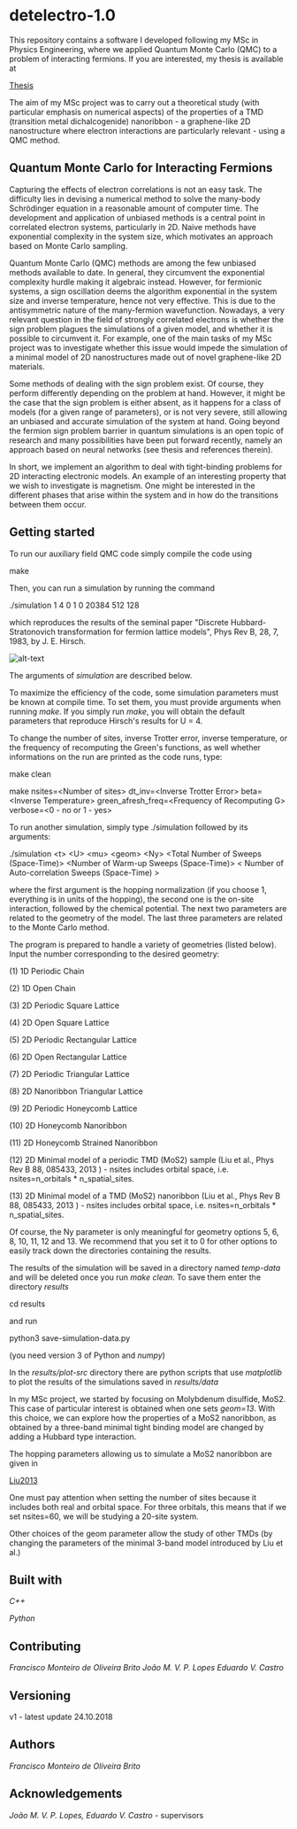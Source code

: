 # detelectro-1.0

This repository contains a software I developed following my MSc in Physics Engineering, where we applied Quantum Monte Carlo (QMC) to a problem of interacting fermions.
If you are interested, my thesis is available at

[Thesis](https://github.com/fmonteir/qmc_master_thesis/blob/master/thesis/thesis.pdf)

The aim of my MSc project was to carry out a theoretical study (with particular emphasis on numerical aspects) of the properties of a TMD (transition metal dichalcogenide) nanoribbon - a graphene-like 2D nanostructure where electron interactions are particularly relevant - using a QMC method.

## Quantum Monte Carlo for Interacting Fermions

Capturing the effects of electron correlations is not an easy task. The difficulty lies in devising a numerical method to solve the many-body Schrödinger equation in a reasonable amount of computer time. The development and application of unbiased methods is a central point in correlated electron systems, particularly in 2D. Naive methods have exponential complexity in the system size, which motivates an approach based on Monte Carlo sampling.

Quantum Monte Carlo (QMC) methods are among the few unbiased methods available to date. In general, they circumvent the exponential complexity hurdle making it algebraic instead. However, for fermionic systems, a sign oscillation deems the algorithm exponential in the system size and inverse temperature, hence not very effective. This is due to the antisymmetric nature of the many-fermion wavefunction. Nowadays, a very relevant question in the field of strongly correlated electrons is whether the sign problem plagues the simulations of a given model, and whether it is possible to circumvent it.
For example, one of the main tasks of my MSc project was to investigate whether this issue would impede the simulation of a minimal model of 2D nanostructures made out of novel graphene-like 2D materials.

Some methods of dealing with the sign problem exist. Of course, they perform differently depending on the problem at hand. However, it might be the case that the sign problem is either absent, as it happens for a class of models (for a given range of parameters), or is not very severe, still allowing an unbiased and accurate simulation of the system at hand. Going beyond the fermion sign problem barrier in quantum simulations is an open topic of research and many possibilities have been put forward recently, namely an approach based on neural networks (see thesis and references therein).

In short, we implement an algorithm to deal with tight-binding problems for 2D interacting electronic models.
An example of an interesting property that we wish to  investigate is magnetism. One might be interested in the different phases that arise within the system and in how do the transitions between them occur.

## Getting started

To run our auxiliary field QMC code simply compile the code using


make


Then, you can run a simulation by running the command


./simulation 1 4 0 1 0 20384 512 128


which reproduces the results of the seminal paper "Discrete Hubbard-Stratonovich transformation for fermion lattice models", Phys Rev B, 28, 7, 1983, by J. E. Hirsch.

![alt-text][hirsch]

[hirsch]: https://github.com/fmonteir/qmc_master_code/blob/master/DETELECTRO-1.0/hirsch-reproduce.png

The arguments of *simulation* are described below.

To maximize the efficiency of the code, some simulation parameters must be known at compile time. To set them, you must provide arguments when running _make_. If you simply run _make_, you will obtain the default parameters that reproduce Hirsch's results for U = 4.


To change the number of sites, inverse Trotter error, inverse temperature, or the frequency of recomputing the Green's functions, as well whether informations on the run are printed as the code runs, type:


make clean


make nsites=\<Number of sites\> dt_inv=\<Inverse Trotter Error\> beta=\<Inverse Temperature\> green_afresh_freq=\<Frequency of Recomputing G\> verbose=\<0 - no or 1 - yes>


To run another simulation, simply type ./simulation followed by its arguments:


./simulation \<t\> \<U\> \<mu\> \<geom\> \<Ny\> \<Total Number of Sweeps (Space-Time)\> \<Number of Warm-up Sweeps (Space-Time)\>  \< Number of Auto-correlation Sweeps (Space-Time) \>

where the first argument is the hopping normalization (if you choose 1, everything is in units of the hopping), the second one is the on-site interaction, followed by the chemical potential. The next two parameters are related to the geometry of the model.
The last three parameters are related to the Monte Carlo method.


The program is prepared to handle a variety of geometries (listed below).
Input the number corresponding to the desired geometry:


(1)		  1D Periodic Chain

(2) 		1D Open Chain

(3) 		2D Periodic Square Lattice

(4) 		2D Open Square Lattice

(5) 		2D Periodic Rectangular Lattice

(6) 		2D Open Rectangular Lattice

(7) 		2D Periodic Triangular Lattice

(8) 		2D Nanoribbon Triangular Lattice

(9) 		2D Periodic Honeycomb Lattice

(10)		2D Honeycomb Nanoribbon

(11)		2D Honeycomb Strained Nanoribbon

(12)		2D Minimal model of a periodic TMD (MoS2) sample (Liu et al., Phys Rev B 88, 085433, 2013 ) - nsites includes orbital space, i.e. nsites=n_orbitals * n_spatial_sites.

(13)		2D Minimal model of a TMD (MoS2) nanoribbon (Liu et al., Phys Rev B 88, 085433, 2013 ) - nsites includes orbital space, i.e. nsites=n_orbitals * n_spatial_sites.

Of course, the Ny parameter is only meaningful for geometry options 5, 6, 8, 10, 11, 12 and 13.
We recommend that you set it to 0 for other options to easily track down the directories containing the results.

The results of the simulation will be saved in a directory named _temp-data_
and will be deleted once you run _make clean_. To save them enter the directory
_results_


cd results


and run


python3 save-simulation-data.py

(you need version 3 of Python and _numpy_)


In the _results/plot-src_ directory there are python scripts that use *matplotlib*
to plot the results of the simulations saved in _results/data_

In my MSc project, we started by focusing on Molybdenum disulfide, MoS2.
This case of particular interest is obtained when one sets _geom=13_.
With this choice, we can explore how the properties of a MoS2 nanoribbon,
as obtained by a three-band minimal tight binding model are changed by adding
a Hubbard type interaction.

The hopping parameters allowing us to simulate a MoS2 nanoribbon are given in

[Liu2013](https://github.com/fmonteir/msc_references/blob/master/references/tmd/Liu2013.pdf)

One must pay attention when setting the number of sites because it includes both
real and orbital space. For three orbitals, this means that if we set nsites=60,
we will be studying a 20-site system.

Other choices of the geom parameter allow the study of other TMDs (by changing the
  parameters of the minimal 3-band model introduced by Liu et al.)

## Built with

*C++*

*Python*

## Contributing

*Francisco Monteiro de Oliveira Brito*
*João M. V. P. Lopes*
*Eduardo V. Castro*

## Versioning

v1 - latest update 24.10.2018

## Authors

*Francisco Monteiro de Oliveira Brito*

## Acknowledgements

*João M. V. P. Lopes, Eduardo V. Castro* - supervisors
